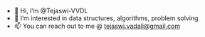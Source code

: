 - 👋 Hi, I’m @Tejaswi-VVDL
- 👀 I’m interested in data structures, algorithms, problem solving
- 📫 You can reach out to me @ tejaswi.vadali@gmail.com

<!---
Tejaswi-VVDL/Tejaswi-VVDL is a ✨ special ✨ repository because its `README.md` (this file) appears on your GitHub profile.
You can click the Preview link to take a look at your changes.
--->
